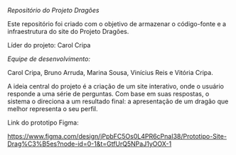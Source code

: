 *Repositório do Projeto Dragões*

Este repositório foi criado com o objetivo de armazenar o código-fonte e a infraestrutura do site do Projeto Dragões.

Líder do projeto: Carol Cripa

*Equipe de desenvolvimento:*

Carol Cripa, Bruno Arruda, Marina Sousa, Vinícius Reis e Vitória Cripa.

A ideia central do projeto é a criação de um site interativo, onde o usuário responde a uma série de perguntas. Com base em suas respostas, o sistema o direciona a um resultado final: a apresentação de um dragão que melhor representa o seu perfil.

Link do prototipo Figma:

https://www.figma.com/design/jPpbFC5Os0L4PR6cPnaI38/Prototipo-Site-Drag%C3%B5es?node-id=0-1&t=GtfUrQ5NPaJ1yOOX-1

